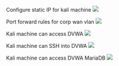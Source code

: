 Configure static IP for kali machine
**![](https://lh7-us.googleusercontent.com/Tg4GYks24JN_ZJy8M0NVGjVDFymqlMr70UdbOjwK8kdlwbG_MNre3yK84VpYqnL08htu9cyIAWItiG5pDCfgGMT-dhd9VcT_Bbj_t5sEUMWikAn-LEIwDWB4bxSgQim4Nj6pA9vbqzO-8mkQ2KivhCQ)**

Port forward rules for corp wan vlan
**![](https://lh7-us.googleusercontent.com/legICW8dLErvShPI9VUSdCL3Zi8vUTM13_X683EoHCCy7nts_MlO0GfEq1K4fWQd7edg296ZUvdmi51C13gb9qHaHIWMnsOdo9SayUgcxxmSh7XR5CkpczixkUxF6IoSHzQYrZkn_1N04UV_bkWHiAc)**

Kali machine can access DVWA
**![](https://lh7-us.googleusercontent.com/iUXVqd24cz9i5SpomauNSORRfA3PiKM6MsPaAH3C3qhjfvABy9MKA9WflpLnS7e5I1_dBl5VElGRnGRLNGLnbNgVt7Sbr76AL1OiF7j0Ql26QkCTnjTtCB3_wF6B__GmJ0XybFzBpLWFFhuBaiaJJQY)**

Kali machine can SSH into DVWA
**![](https://lh7-us.googleusercontent.com/JB9bjZ1Cxwdm4BQ4CVda4_pZsO9i7Al8wXeHOmVP-se5Kz6runkJjhm1JUnjpcxGdOY9kg31R99yVw9WTH6LTM9gNpbEmOcBHo-00SyfpRQqwABFG8xGXKCf3Q2RN9_yYH4ISSCuwIQ15vDVWCsiAwI)**

Kali machine can access DVWA MariaDB
**![](https://lh7-us.googleusercontent.com/MfXT2dC7vQAeKthSUopG9aNcyAMyuBpPRdj-sk2iPw630UQ-0LM8eBsUZJp2hvF0h1iEaoeBRaqZRIm9P49ltIRS3JfM5iw2IPiUOq3ejNj_d_sAcuF0ddT6tqJqbWuHIZbbpyKsfCP5C61IRKtQiSs)**

